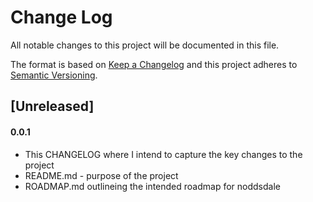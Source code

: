 # Change Log
All notable changes to this project will be documented in this file.

The format is based on [Keep a Changelog](http://keepachangelog.com/)
and this project adheres to [Semantic Versioning](http://semver.org/).

## [Unreleased]
#### 0.0.1
* This CHANGELOG where I intend to capture the key changes to the project
* README.md - purpose of the project
* ROADMAP.md outlineing the intended roadmap for noddsdale
